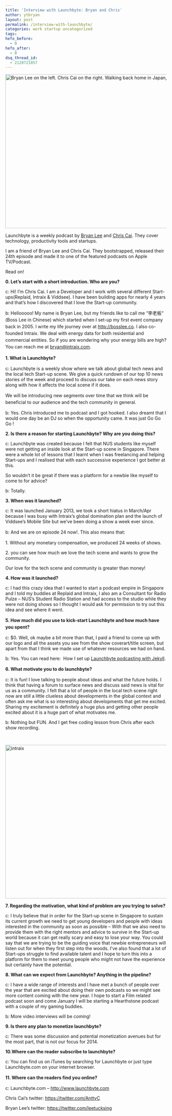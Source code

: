 ```yaml
---
title: 'Interview with Launchbyte: Bryan and Chris'
author: ytbryan
layout: post
permalink: /interview-with-launchbyte/
categories: work startup uncategorized
tags:
hefo_before:
  - 0
hefo_after:
  - 0
dsq_thread_id:
  - 2120721057
---
```

[<img class="size-full wp-image-1177 alignnone" alt="Bryan Lee on the left. Chris Cai on the right. Walking back home in Japan, Tokyo. " src="http://ytbryan.com/wp-content/uploads/2014/01/374560_10151336305936701_396855121_n-1.jpg" width="720" height="480" />][1]

Launchbyte is a weekly podcast by [Bryan Lee][2] and [Chris Cai][3]. They cover technology, productivity tools and startups.

I am a friend of Bryan Lee and Chris Cai. They bootstrapped, released their 24th episode and made it to one of the featured podcasts on Apple TV/Podcast.

Read on!

<p dir="ltr">
  <strong>0. Let&#8217;s start with a short introduction. Who are you?</strong>
</p>

<p dir="ltr">
  c: Hi! I’m Chris Cai. I am a Developer and I work with several different Start-ups(Replaid, Intraix & Viddsee). I have been building apps for nearly 4 years and that’s how I discovered that I love the Start-up community.
</p>

<span style="line-height: 1.5em;">b: Hellooooo! My name is Bryan Lee, but my friends like to call me “李老板“ (Boss Lee in Chinese) which started when I set-up my first event company back in 2005. I write my life journey over at http://bosslee.co. I also co-founded Intraix. We deal with energy data for both residential and commercial entities. So if you are wondering why your energy bills are high? You can reach me at bryan@intraix.com.</span>

<strong style="line-height: 1.5em;">1. What is Launchbyte?</strong>

<p dir="ltr">
  c: Launchbyte is a weekly show where we talk about global tech news and the local tech Start-up scene. We give a quick rundown of our top 10 news stories of the week and proceed to discuss our take on each news story along with how it affects the local scene if it does.
</p>

<span style="line-height: 1.5em;">We will be introducing new segments over time that we think will be beneficial to our audience and the tech community in general.</span>

<p dir="ltr">
  b: Yes. Chris introduced me to podcast and I got hooked. I also dreamt that I would one day be an DJ so when the opportunity came. It was just Go Go Go !
</p>

<p dir="ltr">
  <strong>2. Is there a reason for starting Launchbyte? Why are you doing this?</strong>
</p>

<p dir="ltr">
  c: Launchbyte was created because I felt that NUS students like myself were not getting an inside look at the Start-up scene in Singapore. There were a whole lot of lessons that I learnt when I was freelancing and helping Start-ups and I realised that with each successive experience I got better at this.
</p>

So wouldn’t it be great if there was a platform for a newbie like myself to come to for advice?

<p dir="ltr">
  b: Totally.
</p>

<p dir="ltr">
  <strong>3. When was it launched?</strong>
</p>

<p dir="ltr">
  c: It was launched January 2013, we took a short hiatus in March/Apr because I was busy with Intraix’s global domination plan and the launch of Viddsee’s Mobile Site but we’ve been doing a show a week ever since.
</p>

<span style="line-height: 1.5em;">b: And we are on episode 24 now!. This also means that:</span>

<p dir="ltr">
  1. Without any monetary compensation, we produced 24 weeks of shows.
</p>

<p dir="ltr">
  2. you can see how much we love the tech scene and wants to grow the community.
</p>

<p dir="ltr">
  Our love for the tech scene and community is greater than money!
</p>

<p dir="ltr">
  <strong>4. How was it launched?</strong>
</p>

<p dir="ltr">
  c: I had this crazy idea that I wanted to start a podcast empire in Singapore and I told my buddies at Replaid and Intraix, I also am a Consultant for Radio Pulze &#8211; NUS’s Student Radio Station and had access to the studio while they were not doing shows so I thought I would ask for permission to try out this idea and see where it went.
</p>

<strong style="line-height: 1.5em;">5. How much did you use to kick-start Launchbyte and how much have you spent?</strong>

<p dir="ltr">
  c: $0. Well, ok maybe a bit more than that, I paid a friend to come up with our logo and all the assets you see from the show coverart/title screen, but apart from that I think we made use of whatever resources we had on hand.
</p>

<p dir="ltr">
  b: Yes. You can read here:  How I set up <a href="http://bosslee.co/2013/07/28/podcasting-with-dropbox-and-jekyll/">Launchbyte podcasting with Jekyll</a>.
</p>

<strong style="line-height: 1.5em;">6. What motivate you to do launchbyte?</strong>

<p dir="ltr">
  c: It is fun! I love talking to people about ideas and what the future holds. I think that having a forum to surface news and discuss said news is vital for us as a community. I felt that a lot of people in the local tech scene right now are still a little clueless about developments in the global context and often ask me what is so interesting about developments that get me excited. Sharing my excitement is definitely a huge plus and getting other people excited about it is a huge part of what motivates me.
</p>

<p dir="ltr">
  b: Nothing but FUN. And I get free coding lesson from Chris after each show recording.
</p>

&nbsp;

[<img class="alignnone size-full wp-image-1176" alt="intraix" src="http://ytbryan.com/wp-content/uploads/2014/01/554969_445344628872907_1442653627_n-1.jpg" width="720" height="479" />][4]

<p dir="ltr">
  <strong>7. Regarding the motivation, what kind of problem are you trying to solve?</strong>
</p>

<p dir="ltr">
  c: I truly believe that in order for the Start-up scene in Singapore to sustain its current growth we need to get young developers and people with ideas interested in the community as soon as possible &#8211; With that we also need to provide them with the right mentors and advice to survive in the Start-up world because it can get really scary and easy to lose your way. You could say that we are trying to be the guiding voice that newbie entrepreneurs will listen out for when they first step into the woods. I’ve also found that a lot of Start-ups struggle to find available talent and I hope to turn this into a platform for them to meet young people who might not have the experience but certainly have the potential.
</p>

<p dir="ltr">
  <strong>8. What can we expect from Launchbyte? Anything in the pipeline? </strong>
</p>

<p dir="ltr">
  c: I have a wide range of interests and I have met a bunch of people over the year that are excited about doing their own podcasts so we might see more content coming with the new year. I hope to start a Film related podcast soon and come January I will be starting a Hearthstone podcast with a couple of my gaming buddies.
</p>

<p dir="ltr">
  b: More video interviews will be coming!
</p>

<p dir="ltr">
  <strong>9. Is there any plan to monetize launchbyte?</strong>
</p>

<p dir="ltr">
  c: There was some discussion and potential monetization avenues but for the most part, that is not our focus for 2014.
</p>

<p dir="ltr">
  <strong>10.Where can the reader subscribe to launchbyte?</strong>
</p>

<p dir="ltr">
  c: You can find us on iTunes by searching for Launchbyte or just type Launchbyte.com on your internet browser.
</p>

<strong style="line-height: 1.5em;">11. Where can the readers find you online?</strong>

<p dir="ltr">
  c: Launchbyte.com &#8211; <a href="http://www.launchbyte.com">http://www.launchbyte.com</a>
</p>

<p dir="ltr">
  Chris Cai’s twitter: <a href="https://twitter.com/AnttyC">https://twitter.com/AnttyC</a>
</p>

Bryan Lee’s twitter: <https://twitter.com/leetucksing>

 [1]: http://ytbryan.com/wp-content/uploads/2014/01/374560_10151336305936701_396855121_n-1.jpg
 [2]: https://twitter.com/leetucksing
 [3]: https://twitter.com/AnttyC
 [4]: http://ytbryan.com/wp-content/uploads/2014/01/554969_445344628872907_1442653627_n-1.jpg
